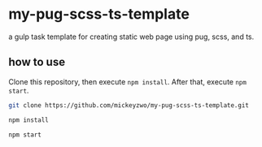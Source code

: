 # my-pug-scss-ts-template
a gulp task template for creating static web page using pug, scss, and ts.

## how to use
Clone this repository, then execute `npm install`. After that, execute `npm start`.

```bash
git clone https://github.com/mickeyzwo/my-pug-scss-ts-template.git

npm install

npm start
```